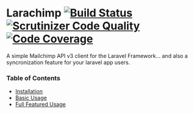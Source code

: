 # Larachimp [![Build Status](https://travis-ci.org/diegocaprioli/larachimp.svg?branch=master)](https://travis-ci.org/diegocaprioli/larachimp) [![Scrutinizer Code Quality](https://scrutinizer-ci.com/g/diegocaprioli/larachimp/badges/quality-score.png?b=master)](https://scrutinizer-ci.com/g/diegocaprioli/larachimp/?branch=0.3) [![Code Coverage](https://scrutinizer-ci.com/g/diegocaprioli/larachimp/badges/coverage.png?b=master)](https://scrutinizer-ci.com/g/diegocaprioli/larachimp/?branch=0.3)

A simple Mailchimp API v3 client for the Laravel Framework... and also a syncronization feature for your laravel app users.

### Table of Contents

* [Installation](/docs/installation.md)
* [Basic Usage](/docs/basic-usage.md)
* [Full Featured Usage](/docs/full-featured-usage.md)




